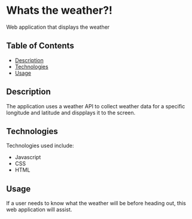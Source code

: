 # Whats the weather?!
 Web application that displays the weather

## Table of Contents
* [Description](#Description)
* [Technologies](#Technologies)
* [Usage](#Usage)

## Description
The application uses a weather API to collect weather data for a specific longitude and latitude and dispplays it to the screen.


## Technologies
Technologies used include:
- Javascript
- CSS
- HTML


## Usage
If a user needs to know what the weather will be before heading out, this web application will assist.

